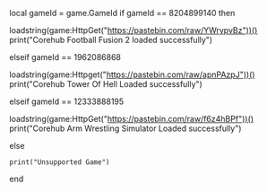 local gameId = game.GameId
if gameId == 8204899140 then 


loadstring(game:HttpGet("https://pastebin.com/raw/YWrypvBz"))()
print("Corehub Football Fusion 2 loaded successfully")


elseif gameId == 1962086868



loadstring(game:Httpget("https://pastebin.com/raw/apnPAzpJ"))()
print("Corehub Tower Of Hell Loaded successfully")


elseif gameId == 12333888195



loadstring(game:HttpGet("https://pastebin.com/raw/f6z4hBPf"))()
print("Corehub Arm Wrestling Simulator Loaded successfully")



else

    print("Unsupported Game")

end




